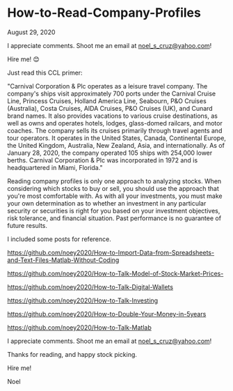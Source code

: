 # How-to-Read-Company-Profiles

August 29, 2020

I appreciate comments. Shoot me an email at noel_s_cruz@yahoo.com!

Hire me! 😊

Just read this CCL primer:

"Carnival Corporation & Plc operates as a leisure travel company. The company's ships visit approximately 700 ports under the Carnival Cruise Line, Princess Cruises, Holland America Line, Seabourn, P&O Cruises (Australia), Costa Cruises, AIDA Cruises, P&O Cruises (UK), and Cunard brand names. It also provides vacations to various cruise destinations, as well as owns and operates hotels, lodges, glass-domed railcars, and motor coaches. The company sells its cruises primarily through travel agents and tour operators. It operates in the United States, Canada, Continental Europe, the United Kingdom, Australia, New Zealand, Asia, and internationally. As of January 28, 2020, the company operated 105 ships with 254,000 lower berths. Carnival Corporation & Plc was incorporated in 1972 and is headquartered in Miami, Florida."

Reading company profiles  is only one approach to analyzing stocks. When considering which stocks to buy or sell, you should use the approach that you're most comfortable with. As with all your investments, you must make your own determination as to whether an investment in any particular security or securities is right for you based on your investment objectives, risk tolerance, and financial situation. Past performance is no guarantee of future results.

I included some posts for reference.

https://github.com/noey2020/How-to-Import-Data-from-Spreadsheets-and-Text-Files-Matlab-Without-Coding

https://github.com/noey2020/How-to-Talk-Model-of-Stock-Market-Prices-

https://github.com/noey2020/How-to-Talk-Digital-Wallets

https://github.com/noey2020/How-to-Talk-Investing

https://github.com/noey2020/How-to-Double-Your-Money-in-5years

https://github.com/noey2020/How-to-Talk-Matlab

I appreciate comments. Shoot me an email at noel_s_cruz@yahoo.com!

Thanks for reading, and happy stock picking.

Hire me!

Noel

